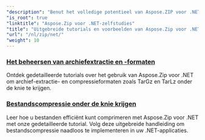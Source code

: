 ```yaml
---
"description": "Benut het volledige potentieel van Aspose.ZIP voor .NET met onze gedetailleerde tutorials en praktische voorbeelden. Leer hoe u ZIP-bestanden efficiënt kunt comprimeren, uitpakken en beheren in uw .NET-applicaties."
"is_root": true
"linktitle": "Aspose.Zip voor .NET-zelfstudies"
"title": "Uitgebreide tutorials en voorbeelden van Aspose.Zip voor .NET"
"url": "/nl/zip/net/"
"weight": 10
---
```


### [Het beheersen van archiefextractie en -formaten](./mastering-archive-extraction-and-formats/)
Ontdek gedetailleerde tutorials over het gebruik van Aspose.Zip voor .NET om archief-extractie- en compressieformaten zoals TarGz en TarLz onder de knie te krijgen.
### [Bestandscompressie onder de knie krijgen](./file-compress/)
Leer hoe u bestanden efficiënt kunt comprimeren met Aspose.Zip voor .NET met onze gedetailleerde tutorial. Volg deze uitgebreide handleiding om bestandscompressie naadloos te implementeren in uw .NET-applicaties.